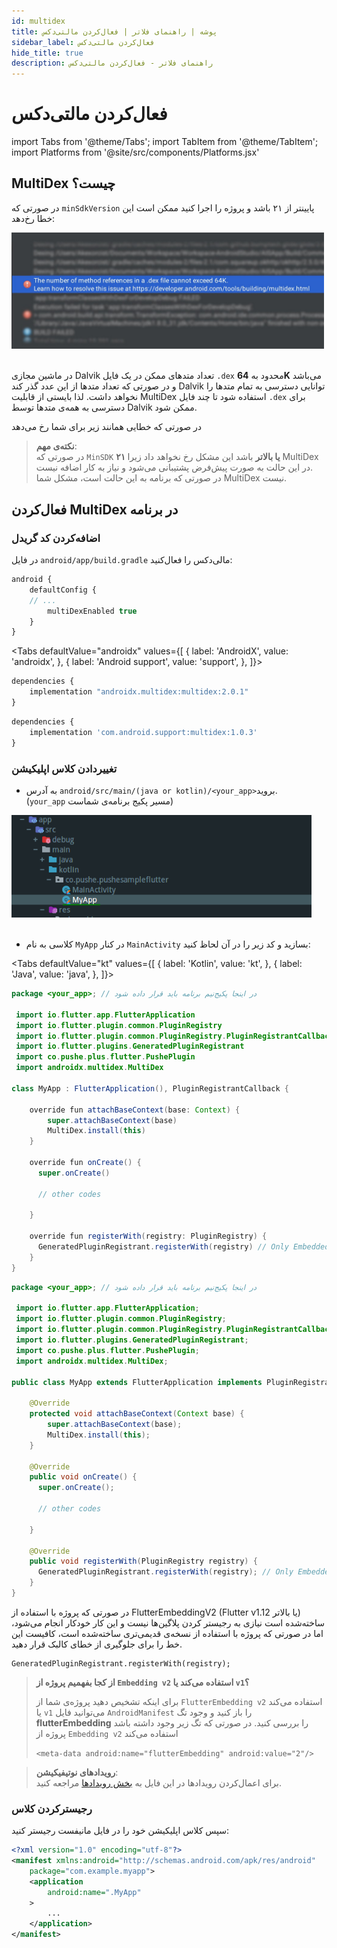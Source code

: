 ```yaml
---
id: multidex
title: پوشه | راهنمای فلاتر | فعال‌کردن مالتی‌دکس
sidebar_label: فعال‌کردن مالتی‌دکس
hide_title: true
description: راهنمای فلاتر - فعال‌کردن مالتی‌دکس
---
```


# فعال‌کردن مالتی‌دکس

import Tabs from '@theme/Tabs';
import TabItem from '@theme/TabItem'; 
import Platforms from '@site/src/components/Platforms.jsx'

<Platforms android />

## MultiDex چیست؟

در صورتی که `minSdkVersion` پایینتر از ۲۱ باشد و پروژه را اجرا کنید ممکن است این خطا رخ‌دهد:

<img src="/img/common/multidex.jpeg" width="500" /><br/><br/>
 

در ماشین مجازی
Dalvik
تعداد متدهای ممکن در یک فایل
`.dex`
محدود به
**64K**
می‌باشد و در صورتی که تعداد متدها از این عدد گذر کند
Dalvik
توانایی دسترسی به تمام متدها را نخواهد داشت. لذا بایستی از قابلیت
MultiDex
استفاده شود تا چند فایل
`.dex`
برای دسترسی به همه‌ی متدها توسط
Dalvik
ممکن شود.

در صورتی که خطایی همانند زیر برای شما رخ می‌دهد

> **نکته‌ی مهم**:    
> در صورتی که `MinSDK` **۲۱ یا بالاتر** باشد این مشکل رخ نخواهد داد زیرا MultiDex در این حالت به صورت پیش‌فرض پشتیبانی می‌شود و نیاز به کار اضافه نیست.    
> در صورتی که برنامه به این حالت است، مشکل شما MultiDex نیست.

## فعال‌کردن MultiDex در برنامه

### اضافه‌کردن کد گریدل

‌در فایل `android/app/build.gradle` مالی‌دکس را فعال‌کنید:

```js {4}
android {
    defaultConfig {
    // ...
        multiDexEnabled true
    }
}
```
<Tabs
  defaultValue="androidx"
  values={[
    { label: 'AndroidX', value: 'androidx', },
    { label: 'Android support', value: 'support', },
  ]}>

<TabItem value="androidx">

```js {2}
dependencies {
    implementation "androidx.multidex:multidex:2.0.1"
}
```

</TabItem>

<TabItem value="support">

```js {2}
dependencies {
    implementation 'com.android.support:multidex:1.0.3'
}
```

</TabItem>
</Tabs>

### تغییردادن کلاس اپلیکیشن

* به آدرس `android/src/main/(java or kotlin)/<your_app>`بروید.    
(`your_app` مسیر پکیج برنامه‌ی شماست)

<img src="/img/flutter/myAppDir.png" width="480" /><br /><br />

* کلاسی به نام `MyApp` در کنار `MainActivity` بسازید و کد زیر را در آن لحاظ کنید:

<Tabs
  defaultValue="kt"
  values={[
    { label: 'Kotlin', value: 'kt', },
    { label: 'Java', value: 'java', },
  ]}>

<TabItem value="kt">

```java
package <your_app>; // در اینجا پکیج‌نیم برنامه باید قرار داده شود

 import io.flutter.app.FlutterApplication
 import io.flutter.plugin.common.PluginRegistry
 import io.flutter.plugin.common.PluginRegistry.PluginRegistrantCallback
 import io.flutter.plugins.GeneratedPluginRegistrant
 import co.pushe.plus.flutter.PushePlugin
 import androidx.multidex.MultiDex

class MyApp : FlutterApplication(), PluginRegistrantCallback {

    override fun attachBaseContext(base: Context) {
        super.attachBaseContext(base)
        MultiDex.install(this)
    }

    override fun onCreate() {
      super.onCreate()

      // other codes

    }

    override fun registerWith(registry: PluginRegistry) {
      GeneratedPluginRegistrant.registerWith(registry) // Only Embedded v1
    }
}
```

</TabItem>

<TabItem value="java">

```java
package <your_app>; // در اینجا پکیج‌نیم برنامه باید قرار داده شود

 import io.flutter.app.FlutterApplication;
 import io.flutter.plugin.common.PluginRegistry;
 import io.flutter.plugin.common.PluginRegistry.PluginRegistrantCallback;
 import io.flutter.plugins.GeneratedPluginRegistrant;
 import co.pushe.plus.flutter.PushePlugin;
 import androidx.multidex.MultiDex;

public class MyApp extends FlutterApplication implements PluginRegistrantCallback {

    @Override
    protected void attachBaseContext(Context base) {
        super.attachBaseContext(base);
        MultiDex.install(this);
    }

    @Override
    public void onCreate() {
      super.onCreate();

      // other codes

    }

    @Override
    public void registerWith(PluginRegistry registry) {
      GeneratedPluginRegistrant.registerWith(registry); // Only Embedded v1
    }
}
```

</TabItem>

</Tabs>


در صورتی که پروژه با استفاده از 
FlutterEmbeddingV2 (Flutter v1.12 یا بالاتر)
ساخته‌شده است نیازی به رجیستر کردن پلاگین‌ها نیست و این کار خودکار انجام می‌شود،‌ اما در صورتی که پروژه با استفاده از نسخه‌ی قدیمی‌تری ساخته‌شده است، کافیست این خط را برای جلوگیری از خطای کالبک قرار دهید.

```
GeneratedPluginRegistrant.registerWith(registry);
```



> **از کجا بفهمیم پروژه از `Embedding v2` استفاده می‌کند یا `v1`؟**    
>    
> برای اینکه تشخیص دهید پروژه‌ی شما از `FlutterEmbedding v2` استفاده می‌کند یا `v1` می‌توانید فایل `AndroidManifest` را باز کنید و وجود تگ **flutterEmbedding** را بررسی کنید. در صورتی که تگ زیر وجود داشته باشد پروژه از `Embedding v2` استفاده می‌کند
> 
> `<meta-data android:name="flutterEmbedding" android:value="2"/>`


> **رویدادهای نوتیفیکیشن**:    
> برای اعمال‌کردن رویدادها در این فایل به [بخش رویدادها](listener) مراجعه کنید.

### رجیسترکردن کلاس

سپس کلاس اپلیکیشن خود را در فایل مانیفست رجیستر کنید:

```xml {5}
<?xml version="1.0" encoding="utf-8"?>
<manifest xmlns:android="http://schemas.android.com/apk/res/android"
    package="com.example.myapp">
    <application
        android:name=".MyApp"
    >
        ...
    </application>
</manifest>
```